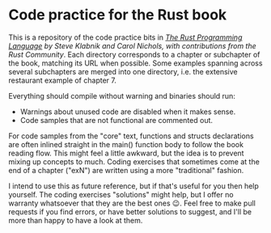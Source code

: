 # Code practice for the Rust book

This is a repository of the code practice bits in *[The Rust Programming Language](https://doc.rust-lang.org/book/) by Steve Klabnik and Carol Nichols, with contributions from the Rust Community*. Each directory corresponds to a chapter or subchapter of the book, matching its URL when possible. Some examples spanning across several subchapters are merged into one directory, i.e. the extensive restaurant example of chapter 7.

Everything should compile without warning and binaries should run:
  - Warnings about unused code are disabled when it makes sense.
  - Code samples that are not functional are commented out.

For code samples from the "core" text, functions and structs declarations are often inlined straight in the main() function body to follow the book reading flow. This might feel a little awkward, but the idea is to prevent mixing up concepts to much. Coding exercises that sometimes come at the end of a chapter ("exN") are written using a more "traditional" fashion.

I intend to use this as future reference, but if that's useful for you then help yourself. The coding exercises "solutions" might help, but I offer no warranty whatsoever that they are the best ones 😉. Feel free to make pull requests if you find errors, or have better solutions to suggest, and I'll be more than happy to have a look at them.
